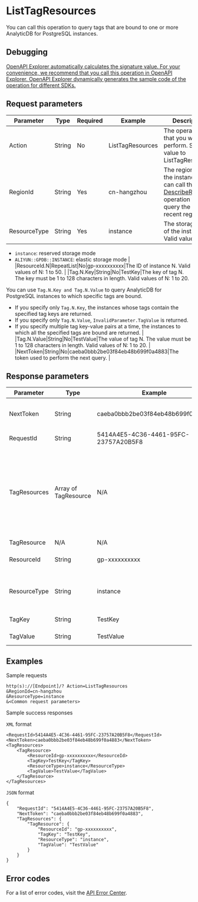# ListTagResources

You can call this operation to query tags that are bound to one or more AnalyticDB for PostgreSQL instances.

## Debugging

[OpenAPI Explorer automatically calculates the signature value. For your convenience, we recommend that you call this operation in OpenAPI Explorer. OpenAPI Explorer dynamically generates the sample code of the operation for different SDKs.](https://api.aliyun.com/#product=gpdb&api=ListTagResources&type=RPC&version=2016-05-03)

## Request parameters

|Parameter|Type|Required|Example|Description|
|---------|----|--------|-------|-----------|
|Action|String|No|ListTagResources|The operation that you want to perform. Set the value to ListTagResources. |
|RegionId|String|Yes|cn-hangzhou|The region ID of the instance. You can call the [DescribeRegions](~~86912~~) operation to query the most recent region list. |
|ResourceType|String|Yes|instance|The storage mode of the instance. Valid values:

-   `instance`: reserved storage mode
-   `ALIYUN::GPDB::INSTANCE`: elastic storage mode |
|ResourceId.N|RepeatList|No|gp-xxxxxxxxxx|The ID of instance N. Valid values of N: 1 to 50. |
|Tag.N.Key|String|No|TestKey|The key of tag N. The key must be 1 to 128 characters in length. Valid values of N: 1 to 20.

You can use `Tag.N.Key and Tag.N.Value` to query AnalyticDB for PostgreSQL instances to which specific tags are bound.

-   If you specify only `Tag.N.Key`, the instances whose tags contain the specified tag keys are returned.
-   If you specify only `Tag.N.Value`, `InvalidParameter.TagValue` is returned.
-   If you specify multiple tag key-value pairs at a time, the instances to which all the specified tags are bound are returned. |
|Tag.N.Value|String|No|TestValue|The value of tag N. The value must be 1 to 128 characters in length. Valid values of N: 1 to 20. |
|NextToken|String|No|caeba0bbb2be03f84eb48b699f0a4883|The token used to perform the next query. |

## Response parameters

|Parameter|Type|Example|Description|
|---------|----|-------|-----------|
|NextToken|String|caeba0bbb2be03f84eb48b699f0a4883|The token used to perform the next query. |
|RequestId|String|5414A4E5-4C36-4461-95FC-23757A20B5F8|The ID of the request. |
|TagResources|Array of TagResource|N/A|Details about the instances and tags, including the instance IDs, instance modes, and tag key-value pairs. |
|TagResource|N/A|N/A|N/A|
|ResourceId|String|gp-xxxxxxxxxx|The ID of the instance. |
|ResourceType|String|instance|The storage mode of the instance. |
|TagKey|String|TestKey|The tag key. |
|TagValue|String|TestValue|The tag value. |

## Examples

Sample requests

```
http(s)://[Endpoint]/? Action=ListTagResources
&RegionId=cn-hangzhou
&ResourceType=instance
&<Common request parameters>
```

Sample success responses

`XML` format

```
<RequestId>5414A4E5-4C36-4461-95FC-23757A20B5F8</RequestId>
<NextToken>caeba0bbb2be03f84eb48b699f0a4883</NextToken>
<TagResources>
    <TagResource>
        <ResourceId>gp-xxxxxxxxxx</ResourceId>
        <TagKey>TestKey</TagKey>
        <ResourceType>instance</ResourceType>
        <TagValue>TestValue</TagValue>
    </TagResource>
</TagResources>
```

`JSON` format

```
{
    "RequestId": "5414A4E5-4C36-4461-95FC-23757A20B5F8",
    "NextToken": "caeba0bbb2be03f84eb48b699f0a4883",
    "TagResources": {
        "TagResource": {
            "ResourceId": "gp-xxxxxxxxxx",
            "TagKey": "TestKey",
            "ResourceType": "instance",
            "TagValue": "TestValue"
        }
    }
}
```

## Error codes

For a list of error codes, visit the [API Error Center](https://error-center.alibabacloud.com/status/product/gpdb).

